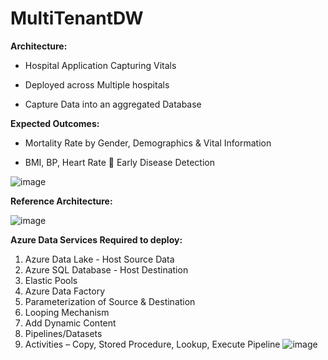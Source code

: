 # MultiTenantDW

**Architecture:**

- Hospital Application Capturing Vitals

- Deployed across Multiple hospitals

- Capture Data into an aggregated Database

**Expected Outcomes:**

- Mortality Rate by Gender, Demographics & Vital Information

- BMI, BP, Heart Rate  Early Disease Detection

![image](https://user-images.githubusercontent.com/70348437/116184579-e3cbe480-a6d4-11eb-9fed-b12541efaa73.png)

**Reference Architecture:**

![image](https://user-images.githubusercontent.com/70348437/116184705-2beb0700-a6d5-11eb-985a-f74277ab8daa.png)

**Azure Data Services Required to deploy:**

1. Azure Data Lake - Host Source Data 
2. Azure SQL Database - Host Destination
3. Elastic Pools
4. Azure Data Factory
5. Parameterization of Source & Destination
6. Looping Mechanism
7. Add Dynamic Content
8. Pipelines/Datasets
9. Activities – Copy, Stored Procedure, Lookup, Execute Pipeline
![image](https://user-images.githubusercontent.com/70348437/116184786-4a510280-a6d5-11eb-997a-a823a50dd03e.png)
